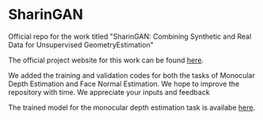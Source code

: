 # SharinGAN
Official repo for the work titled "SharinGAN: Combining Synthetic and Real Data for Unsupervised GeometryEstimation"

The official project website for this work can be found <a href="https://koutilya-pnvr.github.io/SharinGAN/">here</a>.

We added the training and validation codes for both the tasks of Monocular Depth Estimation and Face Normal Estimation. We hope to improve the repository with time. We appreciate your inputs and feedback

The trained model for the monocular depth estimation task is availabe <a href="https://drive.google.com/file/d/13fu5SMRQxRGpsMJUmhRv3haAKmi__ofR/view?usp=sharing">here</a>.
